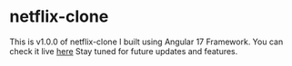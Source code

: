 # netflix-clone
This is v1.0.0 of netflix-clone I built using Angular 17 Framework.
You can check it live [here](https://poya-faraji.github.io/netflix-clone/)
Stay tuned for future updates and features.
